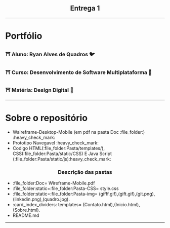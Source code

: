 <h2 align="center">Entrega 1</h2> 
<hr>

# Portfólio
<h3>⛩ Aluno: Ryan Alves de Quadros 🐦 </h3>

<h3>⛩ Curso: Desenvolvimento de Software Multiplataforma 🦜</h3>

<h3>⛩ Matéria: Design Digital 🦉</h3>

<hr> 

# Sobre o repositório
<div>
    <div>
    <ul>
       <Li>Waireframe-Desktop-Mobile (em pdf na pasta Doc :file_folder:) :heavy_check_mark:</Li>
       <Li> Prototipo Navegavel  :heavy_check_mark: </Li>
       <Li>Codigo HTML(:file_folder:Pasta/templates/), CSS(:file_folder:Pasta/static/CSS) E Java Script (:file_folder:Pasta/static/js):heavy_check_mark:</Li>
    </ul>

     
   <h3 align="center"> Descrição das pastas </h3>
   <ul>
      <Li>:file_folder:Doc= Wireframe-Mobile.pdf  </Li>
      <Li>:file_folder:static=:file_folder:Pasta-CSS= style.css </Li>
      <Li>:file_folder:static=:file_folder:Pasta-img= (gifff.gif),(gift.gif),(git.png),(linkedin.png),(quadro.jpg). </Li>
      <Li>:card_index_dividers:	templates= (Contato.html),(Inicio.html),(Sobre.html). </Li>
      <Li>README.md
    </ul>
  <hr>
    </div>
</div>






